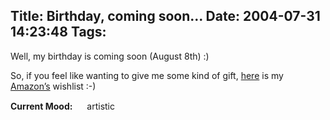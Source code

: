 Title: Birthday, coming soon...
Date: 2004-07-31 14:23:48
Tags: 
---
<p>Well, my birthday is coming soon (August 8th) :)</p>

<p>So, if you feel like wanting to give me some kind of gift, <a href="http://www.amazon.com/gp/registry/registry.html/002-6379109-8869627?%5Fencoding=UTF8&amp;id=10S5L8LXOZAUX">here</a> is my <a href="http://www.amazon.com/">Amazon&#8217;s</a> wishlist :-)</p>

<p><strong>Current Mood:</strong> <img width="15" height="15" src="http://stat.livejournal.com/img/mood/growf/smileys/artistic.gif"/> artistic</p>
